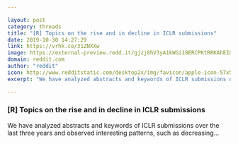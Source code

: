 ```yaml
---

layout: post
category: threads
title: "[R] Topics on the rise and in decline in ICLR submissions"
date: 2019-10-30 14:27:29
link: https://vrhk.co/31ZNXXw
image: https://external-preview.redd.it/gjzj0hV3yA1kWGi18ERCPKtRRKAhEIGNJxy7xJJ0Bts.jpg?width=1000&height=523.560209424&auto=webp&s=07a03fbba8983e6c1fbb639ade5772c5d6fa350e
domain: reddit.com
author: "reddit"
icon: http://www.redditstatic.com/desktop2x/img/favicon/apple-icon-57x57.png
excerpt: "We have analyzed abstracts and keywords of ICLR submissions over the last three years and observed interesting patterns, such as decreasing..."

---
```


### [R] Topics on the rise and in decline in ICLR submissions

We have analyzed abstracts and keywords of ICLR submissions over the last three years and observed interesting patterns, such as decreasing...